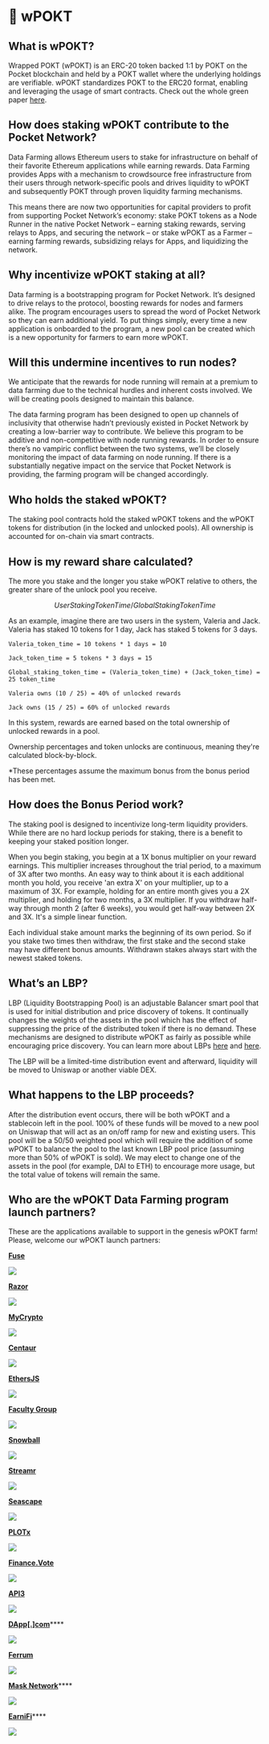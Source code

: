 # 🎁 wPOKT

## What is wPOKT?

Wrapped POKT \(wPOKT\) is an ERC-20 token backed 1:1 by POKT on the Pocket blockchain and held by a POKT wallet where the underlying holdings are verifiable. wPOKT standardizes POKT to the ERC20 format, enabling and leveraging the usage of smart contracts. Check out the whole green paper [here](https://forum.pokt.network/t/wpokt-green-paper/400/13).

## How does staking wPOKT contribute to the Pocket Network?

Data Farming allows Ethereum users to stake for infrastructure on behalf of their favorite Ethereum applications while earning rewards. Data Farming provides Apps with a mechanism to crowdsource free infrastructure from their users through network-specific pools and drives liquidity to wPOKT and subsequently POKT through proven liquidity farming mechanisms.

This means there are now two opportunities for capital providers to profit from supporting Pocket Network’s economy: stake POKT tokens as a Node Runner in the native Pocket Network – earning staking rewards, serving relays to Apps, and securing the network – or stake wPOKT as a Farmer – earning farming rewards, subsidizing relays for Apps, and liquidizing the network.

## Why incentivize wPOKT staking at all?

Data farming is a bootstrapping program for Pocket Network. It’s designed to drive relays to the protocol, boosting rewards for nodes and farmers alike. The program encourages users to spread the word of Pocket Network so they can earn additional yield. To put things simply, every time a new application is onboarded to the program, a new pool can be created which is a new opportunity for farmers to earn more wPOKT.

## Will this undermine incentives to run nodes?

We anticipate that the rewards for node running will remain at a premium to data farming due to the technical hurdles and inherent costs involved. We will be creating pools designed to maintain this balance.

The data farming program has been designed to open up channels of inclusivity that otherwise hadn’t previously existed in Pocket Network by creating a low-barrier way to contribute. We believe this program to be additive and non-competitive with node running rewards. In order to ensure there’s no vampiric conflict between the two systems, we’ll be closely monitoring the impact of data farming on node running. If there is a substantially negative impact on the service that Pocket Network is providing, the farming program will be changed accordingly.

## Who holds the staked wPOKT?

The staking pool contracts hold the staked wPOKT tokens and the wPOKT tokens for distribution \(in the locked and unlocked pools\). All ownership is accounted for on-chain via smart contracts.

## How is my reward share calculated?

The more you stake and the longer you stake wPOKT relative to others, the greater share of the unlock pool you receive.

$$
UserStakingTokenTime / GlobalStakingTokenTime
$$

As an example, imagine there are two users in the system, Valeria and Jack. Valeria has staked 10 tokens for 1 day, Jack has staked 5 tokens for 3 days.

`Valeria_token_time = 10 tokens * 1 days = 10`

`Jack_token_time = 5 tokens * 3 days = 15`

`Global_staking_token_time = (Valeria_token_time) + (Jack_token_time) = 25 token_time`

`Valeria owns (10 / 25) = 40% of unlocked rewards`

`Jack owns (15 / 25) = 60% of unlocked rewards`

In this system, rewards are earned based on the total ownership of unlocked rewards in a pool.

Ownership percentages and token unlocks are continuous, meaning they're calculated block-by-block.

\*These percentages assume the maximum bonus from the bonus period has been met.

## How does the Bonus Period work?

The staking pool is designed to incentivize long-term liquidity providers. While there are no hard lockup periods for staking, there is a benefit to keeping your staked position longer.

When you begin staking, you begin at a 1X bonus multiplier on your reward earnings. This multiplier increases throughout the trial period, to a maximum of 3X after two months. An easy way to think about it is each additional month you hold, you receive 'an extra X' on your multiplier, up to a maximum of 3X. For example, holding for an entire month gives you a 2X multiplier, and holding for two months, a 3X multiplier. If you withdraw half-way through month 2 \(after 6 weeks\), you would get half-way between 2X and 3X. It's a simple linear function.

Each individual stake amount marks the beginning of its own period. So if you stake two times then withdraw, the first stake and the second stake may have different bonus amounts. Withdrawn stakes always start with the newest staked tokens.

## What’s an LBP?

LBP \(Liquidity Bootstrapping Pool\) is an adjustable Balancer smart pool that is used for initial distribution and price discovery of tokens. It continually changes the weights of the assets in the pool which has the effect of suppressing the price of the distributed token if there is no demand. These mechanisms are designed to distribute wPOKT as fairly as possible while encouraging price discovery. You can learn more about LBPs [here](https://medium.com/balancer-protocol/building-liquidity-into-token-distribution-a49d4286e0d4) and [here](https://docs.balancer.finance/smart-contracts/smart-pools/liquidity-bootstrapping-faq).

The LBP will be a limited-time distribution event and afterward, liquidity will be moved to Uniswap or another viable DEX.

## What happens to the LBP proceeds?

After the distribution event occurs, there will be both wPOKT and a stablecoin left in the pool. 100% of these funds will be moved to a new pool on Uniswap that will act as an on/off ramp for new and existing users. This pool will be a 50/50 weighted pool which will require the addition of some wPOKT to balance the pool to the last known LBP pool price \(assuming more than 50% of wPOKT is sold\). We may elect to change one of the assets in the pool \(for example, DAI to ETH\) to encourage more usage, but the total value of tokens will remain the same.

## Who are the wPOKT Data Farming program launch partners?

These are the applications available to support in the genesis wPOKT farm! Please, welcome our wPOKT launch partners:

[**Fuse**](https://www.fuse.io/)

![](../../.gitbook/assets/fuse.png)

[**Razor**](https://razor.network/)

![](../../.gitbook/assets/razor.png)

[**MyCrypto**](https://mycrypto.com/)

![](../../.gitbook/assets/mycrypto.png)

[**Centaur**](https://cntr.finance/)

![](../../.gitbook/assets/centaur.png)

[**EthersJS**](https://github.com/ethers-io)

![](../../.gitbook/assets/ethersjs.png)

[**Faculty Group**](https://www.faculty.group/)

![](../../.gitbook/assets/facultygroup.png)

[**Snowball**](https://www.snowball.money/)

![](../../.gitbook/assets/snowball.png)

[**Streamr**](https://streamr.network/)

![](../../.gitbook/assets/streamr.png)

[**Seascape**](https://game.seascape.network/)

![](../../.gitbook/assets/seascape.png)

[**PLOTx**](https://plotx.io/)

![](../../.gitbook/assets/plotx.png)

[**Finance.Vote**](https://www.finance.vote/)

![](../../.gitbook/assets/financevote.png)

[**API3**](https://api3.org/)

![](../../.gitbook/assets/api3.png)

[**DApp\[.\]com**](https://www.dapp.com/)\*\*\*\*

![](../../.gitbook/assets/dappcom.png)

[**Ferrum**](https://ferrum.network/)

![](../../.gitbook/assets/ferrum.png)

[**Mask Network**](https://mask.io/)\*\*\*\*

![](../../.gitbook/assets/mask.png)

[**EarniFi**](https://earni.fi/)\*\*\*\*

![](../../.gitbook/assets/earnifi.png)

